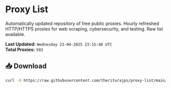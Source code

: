 # Proxy List

Automatically updated repository of free public proxies. Hourly refreshed HTTP/HTTPS proxies for web scraping, cybersecurity, and testing. Raw list available.

**Last Updated:** `Wednesday 23-04-2025 23:15:48 UTC`  
**Total Proxies:** `593`

## 📥 Download
```bash
curl -O https://raw.githubusercontent.com/theriturajps/proxy-list/main/proxies.txt

